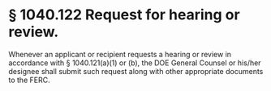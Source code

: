 # § 1040.122   Request for hearing or review.

Whenever an applicant or recipient requests a hearing or review in accordance with § 1040.121(a)(1) or (b), the DOE General Counsel or his/her designee shall submit such request along with other appropriate documents to the FERC. 




